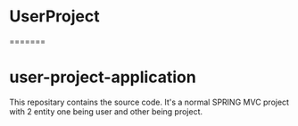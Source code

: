 
# UserProject
=======
# user-project-application
This repositary contains the source code.
It's a normal SPRING MVC project with 2 entity one being user and other being project.

